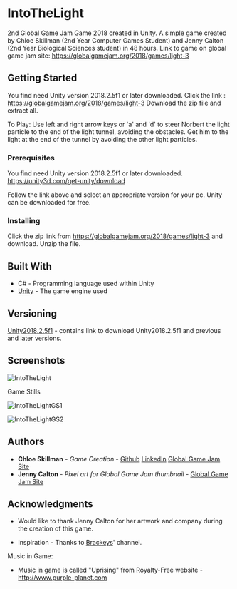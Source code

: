 # IntoTheLight

2nd Global Game Jam Game 2018 created in Unity. 
A simple game created by Chloe Skillman (2nd Year Computer Games Student) and Jenny Calton (2nd Year Biological Sciences student) in 
48 hours.
Link to game on global game jam site: https://globalgamejam.org/2018/games/light-3


## Getting Started

You find need Unity version 2018.2.5f1 or later downloaded. 
Click the link : https://globalgamejam.org/2018/games/light-3
Download the zip file and extract all.

To Play: Use left and right arrow keys or 'a' and 'd' to steer Norbert the light particle to the end of the light tunnel,
 avoiding the obstacles. 
 Get him to the light at the end of the tunnel by avoiding the other light particles. 
 
### Prerequisites

You find need Unity version 2018.2.5f1 or later downloaded.
https://unity3d.com/get-unity/download

Follow the link above and select an appropriate version for your pc.
Unity can be downloaded for free. 

### Installing

Click the zip link from https://globalgamejam.org/2018/games/light-3 and download.
Unzip the file. 

## Built With

* C# - Programming language used within Unity
* [Unity](https://unity3d.com/get-unity/download) - The game engine used


## Versioning

[Unity2018.2.5f1](https://unity3d.com/get-unity/download) - contains link to download Unity2018.2.5f1 and previous and later versions. 

## Screenshots

![IntoTheLight](https://ggj.s3.amazonaws.com/styles/game_sidebar__wide/game/featured_image/intothelight.jpg?itok=JuTaOCgx&timestamp=1517153846)

Game Stills

![IntoTheLightGS1](https://ggj.s3.amazonaws.com/styles/feature_image__wide/games/screenshots/pic1_4.jpg?itok=16a_ApUO&timestamp=1517155879)

![IntoTheLightGS2](https://ggj.s3.amazonaws.com/styles/feature_image__wide/games/screenshots/pic2_5.jpg?itok=Btf3E06A&timestamp=1517155879)

## Authors

* **Chloe Skillman** - *Game Creation* - [Github](https://github.com/ChloeLS)
                                         [LinkedIn](https://www.linkedin.com/in/chloe-skillman-b80941183/)
                                         [Global Game Jam Site](https://globalgamejam.org/users/chloe-skillman)
* **Jenny Calton** -  *Pixel art for Global Game Jam thumbnail*  -  [Global Game Jam Site](https://globalgamejam.org/users/jackal25)

## Acknowledgments

* Would like to thank Jenny Calton for her artwork and company during the creation of this game. 

* Inspiration - Thanks to [Brackeys](https://www.youtube.com/channel/UCYbK_tjZ2OrIZFBvU6CCMiA)' channel. 

Music in Game:
* Music in game is called "Uprising"  from Royalty-Free website - http://www.purple-planet.com
